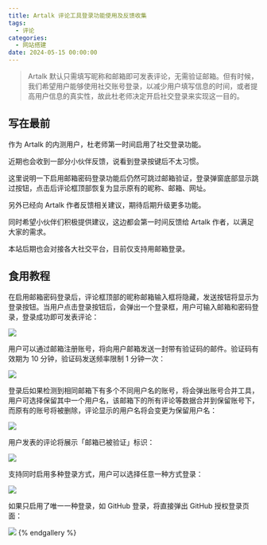 ```yaml
---
title: Artalk 评论工具登录功能使用及反馈收集
tags:
  - 评论
categories:
  - 网站搭建
date: 2024-05-15 00:00:00
---
```


> Artalk 默认只需填写昵称和邮箱即可发表评论，无需验证邮箱。但有时候，我们希望用户能够使用社交账号登录，以减少用户填写信息的时间，或者提高用户信息的真实性，故此杜老师决定开启社交登录来实现这一目的。

<!-- more -->

## 写在最前

作为 Artalk 的内测用户，杜老师第一时间启用了社交登录功能。

近期也会收到一部分小伙伴反馈，说看到登录按键后不太习惯。

这里说明一下启用邮箱密码登录功能后仍然可跳过邮箱验证，登录弹窗底部显示跳过按钮，点击后评论框顶部恢复为显示原有的昵称、邮箱、网址。

另外已经向 Artalk 作者反馈相关建议，期待后期升级更多功能。

同时希望小伙伴们积极提供建议，这边都会第一时间反馈给 Artalk 作者，以满足大家的需求。

本站后期也会对接各大社交平台，目前仅支持用邮箱登录。

## 食用教程

在启用邮箱密码登录后，评论框顶部的昵称邮箱输入框将隐藏，发送按钮将显示为登录按钮。当用户点击登录按钮后，会弹出一个登录框，用户可输入邮箱和密码登录，登录成功即可发表评论：

![](https://cdn.dusays.com/2024/05/707-1.jpg)

用户可以通过邮箱注册账号，将向用户邮箱发送一封带有验证码的邮件。验证码有效期为 10 分钟，验证码发送频率限制 1 分钟一次：

![](https://cdn.dusays.com/2024/05/707-2.jpg)

登录后如果检测到相同邮箱下有多个不同用户名的账号，将会弹出账号合并工具，用户可选择保留其中一个用户名，该邮箱下的所有评论等数据合并到保留账号下，而原有的账号将被删除，评论显示的用户名将会变更为保留用户名：

![](https://cdn.dusays.com/2024/05/707-3.jpg)

用户发表的评论将展示「邮箱已被验证」标识：

![](https://cdn.dusays.com/2024/05/707-4.jpg)

支持同时启用多种登录方式，用户可以选择任意一种方式登录：

![](https://cdn.dusays.com/2024/05/707-5.jpg)

如果只启用了唯一一种登录，如 GitHub 登录，将直接弹出 GitHub 授权登录页面：

![](https://cdn.dusays.com/2024/05/707-6.jpg)
{% endgallery %}